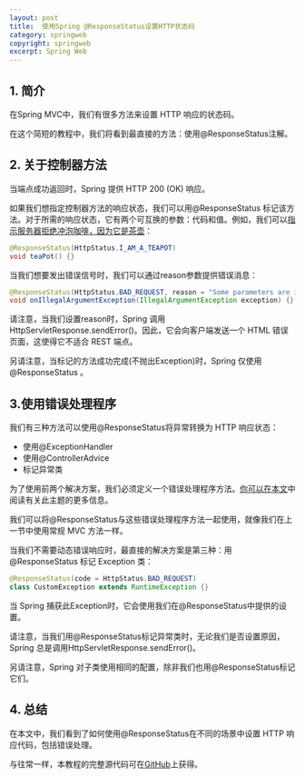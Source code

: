 ```yaml
---
layout: post
title:  使用Spring @ResponseStatus设置HTTP状态码
category: springweb
copyright: springweb
excerpt: Spring Web
---
```


## 1. 简介

在Spring MVC中，我们有很多方法来设置 HTTP 响应的状态码。

在这个简短的教程中，我们将看到最直接的方法：使用@ResponseStatus注解。

## 2. 关于控制器方法

当端点成功返回时，Spring 提供 HTTP 200 (OK) 响应。

如果我们想指定控制器方法的响应状态，我们可以用@ResponseStatus 标记该方法。对于所需的响应状态，它有两个可互换的参数：代码和值。例如，我们可以[指示服务器拒绝冲泡咖啡，因为它是茶壶](https://developer.mozilla.org/en-US/docs/Web/HTTP/Status/418)：

```java
@ResponseStatus(HttpStatus.I_AM_A_TEAPOT)
void teaPot() {}
```

当我们想要发出错误信号时，我们可以通过reason参数提供错误消息：

```java
@ResponseStatus(HttpStatus.BAD_REQUEST, reason = "Some parameters are invalid")
void onIllegalArgumentException(IllegalArgumentException exception) {}
```

请注意，当我们设置reason时，Spring 调用HttpServletResponse.sendError()。因此，它会向客户端发送一个 HTML 错误页面，这使得它不适合 REST 端点。

另请注意，当标记的方法成功完成(不抛出Exception)时，Spring 仅使用@ResponseStatus 。

## 3.使用错误处理程序

我们有三种方法可以使用@ResponseStatus将异常转换为 HTTP 响应状态：

-   使用@ExceptionHandler
-   使用@ControllerAdvice
-   标记异常类

为了使用前两个解决方案，我们必须定义一个错误处理程序方法。[你可以在本文](https://www.baeldung.com/exception-handling-for-rest-with-spring)中阅读有关此主题的更多信息。

我们可以将@ResponseStatus与这些错误处理程序方法一起使用，就像我们在上一节中使用常规 MVC 方法一样。

当我们不需要动态错误响应时，最直接的解决方案是第三种：用@ResponseStatus 标记 Exception 类：

```java
@ResponseStatus(code = HttpStatus.BAD_REQUEST)
class CustomException extends RuntimeException {}
```

当 Spring 捕获此Exception时，它会使用我们在@ResponseStatus中提供的设置。

请注意，当我们用@ResponseStatus标记异常类时，无论我们是否设置原因，Spring 总是调用HttpServletResponse.sendError()。

另请注意，Spring 对子类使用相同的配置，除非我们也用@ResponseStatus标记它们。

## 4. 总结

在本文中，我们看到了如何使用@ResponseStatus在不同的场景中设置 HTTP 响应代码，包括错误处理。

与往常一样，本教程的完整源代码可在[GitHub](https://github.com/tuyucheng7/taketoday-tutorial4j/tree/master/spring-web-modules)上获得。